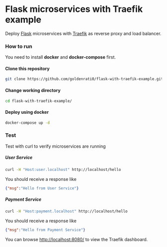 # Flask microservices with Traefik example
Deploy [Flask](https://github.com/pallets/flask) microservices with [Traefik](https://github.com/containous/traefik) as reverse proxy and load balancer.

### How to run
You need to install **docker** and **docker-compose** first.

#### Clone this repository
```bash
git clone https://github.com/goldenrati0/flask-with-traefik-example.git
```

#### Change working directory
```bash
cd flask-with-traefik-example/
```

#### Deploy using docker
```bash
docker-compose up -d
```

### Test
Test with curl to verify microservices are running

##### User Service
```bash
curl -H "Host:user.localhost" http://localhost/hello
```
You should receive a response like
```json
{"msg":"Hello from User Service"}
```

##### Payment Service
```bash
curl -H "Host:payment.localhost" http://localhost/hello
```
You should receive a response like
```json
{"msg":"Hello from Payment Service"}
```

You can browse [http://localhost:8080/](http://localhost:8080/) to view the Traefik dashboard.
